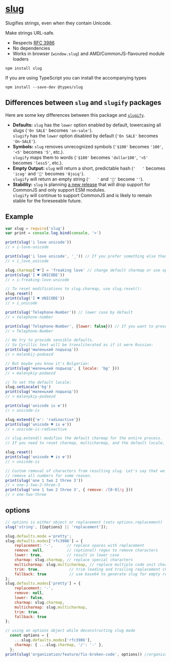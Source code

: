 # [slug](https://github.com/Trott/slug)

Slugifies strings, even when they contain Unicode.

Make strings URL-safe.

- Respects [RFC 3986](https://tools.ietf.org/html/rfc3986)
- No dependencies
- Works in browser (`window.slug`) and AMD/CommonJS-flavoured module loaders

```
npm install slug
```

If you are using TypeScript you can install the accompanying types

```
npm install --save-dev @types/slug
```

## Differences between `slug` and `slugify` packages

Here are some key differences between this package and [`slugify`](https://github.com/simov/slugify).

- **Defaults:** `slug` has the `lower` option enabled by default, lowercasing all slugs
  (`'On SALE'` becomes `'on-sale'`).  
  `slugify` has the `lower` option disabled by default (`'On SALE'` becomes `'On-SALE'`).
- **Symbols:** `slug` removes unrecognized symbols (`'$100'` becomes `'100'`, `'<5'` becomes `'5'`, etc.).  
  `slugify` maps them to words (`'$100'` becomes `'dollar100'`, `'<5'` becomes `'less5'`, etc.).
- **Empty Output:** `slug` will return a short, predictable hash (`'   '` becomes `'icag'` and `'🎉'` becomes `'8joiq'`).  
  `slugify` will return an empty string (`'   '` and `'🎉'` become `''`).
- **Stability:** `slug` is planning [a new release](https://github.com/Trott/slug/blob/beta/CHANGELOG.md) that will drop support for CommonJS
  and only support ESM modules.  
  `slugify` will continue to support CommonJS and is likely to remain stable for the foreseeable future.

## Example

```javascript
var slug = require('slug')
var print = console.log.bind(console, '>')

print(slug('i love unicode'))
// > i-love-unicode

print(slug('i love unicode', '_')) // If you prefer something else than `-` as separator
// > i_love_unicode

slug.charmap['♥'] = 'freaking love' // change default charmap or use option {charmap:{…}} as 2. argument
print(slug('I ♥ UNICODE'))
// > i-freaking-love-unicode

// To reset modifications to slug.charmap, use slug.reset():
slug.reset()
print(slug('I ♥ UNICODE'))
// > i_unicode

print(slug('Telephone-Number')) // lower case by default
// > telephone-number

print(slug('Telephone-Number', {lower: false})) // If you want to preserve case
// > Telephone-Number

// We try to provide sensible defaults.
// So Cyrillic text will be transliterated as if it were Russian:
print(slug('маленький подъезд'))
// > malenkij-poduezd

// But maybe you know it's Bulgarian:
print(slug('маленький подъезд', { locale: 'bg' }))
// > malenykiy-podaezd

// To set the default locale:
slug.setLocale('bg')
print(slug('маленький подъезд'))
// > malenykiy-podaezd

print(slug('unicode is ☢'))
// > unicode-is

slug.extend({'☢': 'radioactive'})
print(slug('unicode ♥ is ☢'))
// > unicode-is-radioactive

// slug.extend() modifies the default charmap for the entire process.
// If you need to reset charmap, multicharmap, and the default locale, use slug.reset():

slug.reset()
print(slug('unicode ♥ is ☢'))
// > unicode-is

// Custom removal of characters from resulting slug. Let's say that we want to
// remove all numbers for some reason.
print(slug('one 1 two 2 three 3'))
// > one-1-two-2-three-3
print(slug('one 1 two 2 three 3', { remove: /[0-9]/g }))
// > one-two-three
```

## options

```javascript
// options is either object or replacement (sets options.replacement)
slug('string', [{options} || 'replacement']);
```

```javascript
slug.defaults.mode ='pretty';
slug.defaults.modes['rfc3986'] = {
    replacement: '-',      // replace spaces with replacement
    remove: null,          // (optional) regex to remove characters
    lower: true,           // result in lower case
    charmap: slug.charmap, // replace special characters
    multicharmap: slug.multicharmap, // replace multiple code unit characters
    trim: true,             // trim leading and trailing replacement chars
    fallback: true          // use base64 to generate slug for empty results
};
slug.defaults.modes['pretty'] = {
    replacement: '-',
    remove: null,
    lower: false,
    charmap: slug.charmap,
    multicharmap: slug.multicharmap,
    trim: true,
    fallback: true
};
```

```javascript
// using an options object while deconstructing slug mode
  const options = {
    ...slug.defaults.modes['rfc3986'],
    charmap: { ...slug.charmap, '/': '-' },
  };
print(slug('organization/feature/fix-broken-code', options)) //organization-feature-fix-broken-code

```
